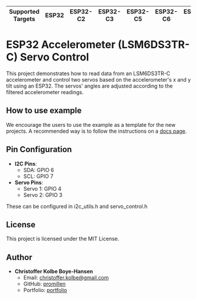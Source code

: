 | Supported Targets | ESP32 | ESP32-C2 | ESP32-C3 | ESP32-C5 | ESP32-C6 | ESP32-H2 | ESP32-P4 | ESP32-S2 | ESP32-S3 |
| ----------------- | ----- | -------- | -------- | -------- | -------- | -------- | -------- | -------- | -------- |

# ESP32 Accelerometer (LSM6DS3TR-C) Servo Control
This project demonstrates how to read data from an LSM6DS3TR-C accelerometer and control two servos based on the accelerometer's x and y tilt using an ESP32. The servos' angles are adjusted according to the filtered accelerometer readings.

## How to use example
We encourage the users to use the example as a template for the new projects.
A recommended way is to follow the instructions on a [docs page](https://docs.espressif.com/projects/esp-idf/en/latest/api-guides/build-system.html#start-a-new-project).

## Pin Configuration

- **I2C Pins**:
  - SDA: GPIO 6
  - SCL: GPIO 7
- **Servo Pins**:
  - Servo 1: GPIO 4
  - Servo 2: GPIO 3

These can be configured in i2c_utils.h and servo_control.h

## License
This project is licensed under the MIT License.

## Author

- **Christoffer Kolbe Boye-Hansen**
  - Email: [christoffer.kolbe@gmail.com](mailto:christoffer.kolbe@gmail.com)
  - GitHub: [promillen](https://github.com/promillen)
  - Portfolio: [portfolio](https://promillen.github.io/Portfolio/)